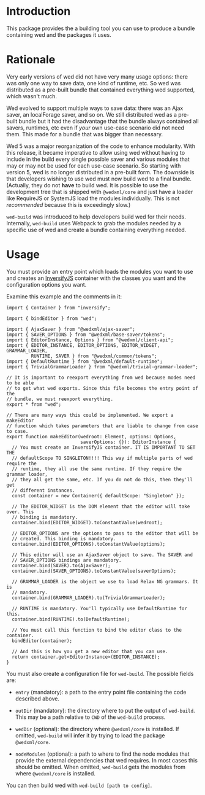 Introduction
============

This package provides the a building tool you can use to produce a bundle
containing wed and the packages it uses.

Rationale
=========

Very early versions of wed did not have very many usage options: there was only
one way to save data, one kind of runtime, etc. So wed was distributed as a
pre-built bundle that contained everything wed supported, which wasn't much.

Wed evolved to support multiple ways to save data: there was an Ajax saver, an
localForage saver, and so on. We still distributed wed as a pre-built bundle but
it had the disadvantage that the bundle always contained all savers, runtimes,
etc even if *your* own use-case scenario did not need them. This made for a
bundle that was bigger than necessary.

Wed 5 was a major reorganization of the code to enhance modularity. With this
release, it became imperative to allow using wed without having to include in
the build every single possible saver and various modules that may or may not be
used for each use-case scenario. So starting with version 5, wed is no longer
distributed in a pre-built form. The downside is that developers wishing to use
wed must now build wed to a final bundle. (Actually, they do not **have** to
build wed. It is possible to use the development tree that is shipped with
``@wedxml/core`` and just have a loader like RequireJS or SystemJS load the
modules individually. This is not *recommended* because this is exceedingly
slow.)

``wed-build`` was introduced to help developers build wed for their
needs. Internally, ``wed-build`` uses Webpack to grab the modules needed by a
specific use of wed and create a bundle containing everything needed.

Usage
=====

You must provide an entry point which loads the modules you want to use and
creates an [InversifyJS](https://github.com/inversify/InversifyJS) container
with the classes you want and the configuration options you want.

Examine this example and the comments in it:

    import { Container } from "inversify";

    import { bindEditor } from "wed";

    import { AjaxSaver } from "@wedxml/ajax-saver";
    import { SAVER_OPTIONS } from "@wedxml/base-saver/tokens";
    import { EditorInstance, Options } from "@wedxml/client-api";
    import { EDITOR_INSTANCE, EDITOR_OPTIONS, EDITOR_WIDGET, GRAMMAR_LOADER,
             RUNTIME, SAVER } from "@wedxml/common/tokens";
    import { DefaultRuntime } from "@wedxml/default-runtime";
    import { TrivialGrammarLoader } from "@wedxml/trivial-grammar-loader";

    // It is important to reexport everything from wed because modes need to be able
    // to get what wed exports. Since this file becomes the entry point of the
    // bundle, we must reexport everything.
    export * from "wed";

    // There are many ways this could be implemented. We export a makeEditor
    // function which takes parameters that are liable to change from case to case.
    export function makeEditor(wedroot: Element, options: Options,
                               saverOptions: {}): EditorInstance {
      // You must create an InversifyJS container. IT IS IMPORTANT TO SET THE
      // defaultScope TO SINGLETON!!!! This way if multiple parts of wed require the
      // runtime, they all use the same runtime. If they require the grammar loader,
      // they all get the same, etc. If you do not do this, then they'll get
      // different instances.
      const container = new Container({ defaultScope: "Singleton" });

      // The EDITOR_WIDGET is the DOM element that the editor will take over. This
      // binding is mandatory.
      container.bind(EDITOR_WIDGET).toConstantValue(wedroot);

      // EDITOR_OPTIONS are the options to pass to the editor that will be
      // created. This binding is mandatory.
      container.bind(EDITOR_OPTIONS).toConstantValue(options);

      // This editor will use an AjaxSaver object to save. The SAVER and
      // SAVER_OPTIONS bindings are mandatory.
      container.bind(SAVER).to(AjaxSaver);
      container.bind(SAVER_OPTIONS).toConstantValue(saverOptions);

      // GRAMMAR_LOADER is the object we use to load Relax NG grammars. It is
      // mandatory.
      container.bind(GRAMMAR_LOADER).to(TrivialGrammarLoader);

      // RUNTIME is mandatory. You'll typically use DefaultRuntime for this.
      container.bind(RUNTIME).to(DefaultRuntime);

      // You must call this function to bind the editor class to the container.
      bindEditor(container);

      // And this is how you get a new editor that you can use.
      return container.get<EditorInstance>(EDITOR_INSTANCE);
    }

You must also create a configuration file for ``wed-build``. The possible fields
are:

* ``entry`` (mandatory): a path to the entry point file containing the code
  described above.

* ``outDir`` (mandatory): the directory where to put the output of
  ``wed-build``. This may be a path relative to ``CWD`` of the ``wed-build``
  process.

* ``wedDir`` (optional): the directory where ``@wedxml/core`` is installed. If
  omitted, ``wed-build`` will infer it by trying to load the package
  ``@wedxml/core``.

* ``nodeModules`` (optional): a path to where to find the node modules that
  provide the external dependencies that wed requires. In most cases this should
  be omitted. When omitted, ``wed-build`` gets the modules from where
  ``@wedxml/core`` is installed.

You can then build wed with ``wed-build [path to config]``.
